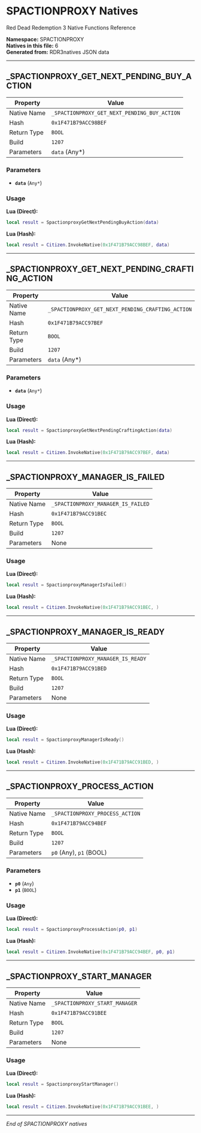 # SPACTIONPROXY Natives

Red Dead Redemption 3 Native Functions Reference

**Namespace:** SPACTIONPROXY  
**Natives in this file:** 6  
**Generated from:** RDR3natives JSON data

---

## _SPACTIONPROXY_GET_NEXT_PENDING_BUY_ACTION

| Property | Value |
|----------|-------|
| Native Name | `_SPACTIONPROXY_GET_NEXT_PENDING_BUY_ACTION` |
| Hash | `0x1F471B79ACC98BEF` |
| Return Type | `BOOL` |
| Build | `1207` |
| Parameters | `data` (Any*) |

### Parameters

- **`data`** (`Any*`)

### Usage

**Lua (Direct):**
```lua
local result = SpactionproxyGetNextPendingBuyAction(data)
```

**Lua (Hash):**
```lua
local result = Citizen.InvokeNative(0x1F471B79ACC98BEF, data)
```


---

## _SPACTIONPROXY_GET_NEXT_PENDING_CRAFTING_ACTION

| Property | Value |
|----------|-------|
| Native Name | `_SPACTIONPROXY_GET_NEXT_PENDING_CRAFTING_ACTION` |
| Hash | `0x1F471B79ACC97BEF` |
| Return Type | `BOOL` |
| Build | `1207` |
| Parameters | `data` (Any*) |

### Parameters

- **`data`** (`Any*`)

### Usage

**Lua (Direct):**
```lua
local result = SpactionproxyGetNextPendingCraftingAction(data)
```

**Lua (Hash):**
```lua
local result = Citizen.InvokeNative(0x1F471B79ACC97BEF, data)
```


---

## _SPACTIONPROXY_MANAGER_IS_FAILED

| Property | Value |
|----------|-------|
| Native Name | `_SPACTIONPROXY_MANAGER_IS_FAILED` |
| Hash | `0x1F471B79ACC91BEC` |
| Return Type | `BOOL` |
| Build | `1207` |
| Parameters | None |

### Usage

**Lua (Direct):**
```lua
local result = SpactionproxyManagerIsFailed()
```

**Lua (Hash):**
```lua
local result = Citizen.InvokeNative(0x1F471B79ACC91BEC, )
```


---

## _SPACTIONPROXY_MANAGER_IS_READY

| Property | Value |
|----------|-------|
| Native Name | `_SPACTIONPROXY_MANAGER_IS_READY` |
| Hash | `0x1F471B79ACC91BED` |
| Return Type | `BOOL` |
| Build | `1207` |
| Parameters | None |

### Usage

**Lua (Direct):**
```lua
local result = SpactionproxyManagerIsReady()
```

**Lua (Hash):**
```lua
local result = Citizen.InvokeNative(0x1F471B79ACC91BED, )
```


---

## _SPACTIONPROXY_PROCESS_ACTION

| Property | Value |
|----------|-------|
| Native Name | `_SPACTIONPROXY_PROCESS_ACTION` |
| Hash | `0x1F471B79ACC94BEF` |
| Return Type | `BOOL` |
| Build | `1207` |
| Parameters | `p0` (Any), `p1` (BOOL) |

### Parameters

- **`p0`** (`Any`)
- **`p1`** (`BOOL`)

### Usage

**Lua (Direct):**
```lua
local result = SpactionproxyProcessAction(p0, p1)
```

**Lua (Hash):**
```lua
local result = Citizen.InvokeNative(0x1F471B79ACC94BEF, p0, p1)
```


---

## _SPACTIONPROXY_START_MANAGER

| Property | Value |
|----------|-------|
| Native Name | `_SPACTIONPROXY_START_MANAGER` |
| Hash | `0x1F471B79ACC91BEE` |
| Return Type | `BOOL` |
| Build | `1207` |
| Parameters | None |

### Usage

**Lua (Direct):**
```lua
local result = SpactionproxyStartManager()
```

**Lua (Hash):**
```lua
local result = Citizen.InvokeNative(0x1F471B79ACC91BEE, )
```


---

*End of SPACTIONPROXY natives*

